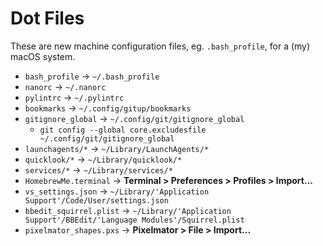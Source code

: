 # Dot Files #

These are new machine configuration files, eg. `.bash_profile`, for a (my) macOS system.

- `bash_profile` -> `~/.bash_profile`
- `nanorc` -> `~/.nanorc`
- `pylintrc` -> `~/.pylintrc`
- `bookmarks` -> `~/.config/gitup/bookmarks`
- `gitignore_global` ->  `~/.config/git/gitignore_global`
    - `git config --global core.excludesfile ~/.config/git/gitignore_global`
- `launchagents/*` -> `~/Library/LaunchAgents/*`
- `quicklook/*` -> `~/Library/quicklook/*`
- `services/*` -> `~/Library/services/*`
- `HomebrewMe.terminal` -> **Terminal > Preferences > Profiles > Import...**
- `vs_settings.json` -> `~/Library/'Application Support'/Code/User/settings.json`
- `bbedit_squirrel.plist` -> `~/Library/'Application Support'/BBEdit/'Language Modules'/Squirrel.plist`
- `pixelmator_shapes.pxs` -> **Pixelmator > File > Import...**